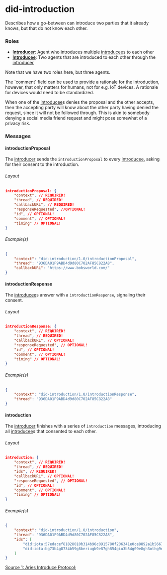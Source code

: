 # did-introduction

Describes how a go-between can introduce two parties that it already knows, but that do not know each other.

### Roles
- <u>**Introducer**</u>: Agent who introduces multiple <u>introducee</u>s to each other
- <u>**Introducee**</u>: Two agents that are introduced to each other through the <u>introducer</u>

Note that we have two roles here, but three agents.

The ´comment´ field can be used to provide a rationale for the introduction, however, that only matters for humans, not for e.g. IoT devices. A rationale for devices would need to be standardized.

When one of the <u>introducee</u>s denies the proposal and the other accepts, then the accepting party will know about the other party having denied the request, since it will not be followed through. This is akin to somebody denying a social media friend request and might pose somewhat of a privacy risk.

### Messages

#### introductionProposal
The <u>introducer</u> sends the `introductionProposal` to every <u>introducee</u>, asking for their consent to the introduction.

###### Layout

```JSON
introductionProposal: {
    "context", // REQUIRED!
    "thread", // REQUIRED!
    "callbackURL", // REQUIRED!
    "responseRequested", //OPTIONAL!
    "id", // OPTIONAL!
    "comment", // OPTIONAL!
    "timing" // OPTIONAL!
}
```

###### Example(s)

```JSON
{
    "context": "did-introduction/1.0/introductionProposal",
    "thread": "936DA01F9ABD4d9d80C702AF85C822A8",
    "callbackURL": "https://www.bobsworld.com/"
}
```

#### introductionResponse
The <u>introducee</u>s answer with a `introductionResponse`, signaling their consent.

###### Layout

```JSON
introductionResponse: {
    "context", // REQUIRED!
    "thread", // REQUIRED!
    "callbackURL", // OPTIONAL!
    "responseRequested", // OPTIONAL!
    "id", // OPTIONAL!
    "comment", // OPTIONAL!
    "timing" // OPTIONAL!
}
```

###### Example(s)

```JSON
{
    "context": "did-introduction/1.0/introductionResponse",
    "thread": "936DA01F9ABD4d9d80C702AF85C822A8"
}
```

#### introduction
The <u>introducer</u> finishes with a series of `introduction` messages, introducing all <u>introducee</u>s that consented to each other.

###### Layout

```JSON
introduction: {
    "context", // REQUIRED!
    "thread", // REQUIRED!
    "ids", // REQUIRED!
    "callbackURL", // OPTIONAL!
    "responseRequested", // OPTIONAL!
    "id", // OPTIONAL!
    "comment", // OPTIONAL!
    "timing" // OPTIONAL!
}
```

###### Example(s)

```JSON
{
    "context": "did-introduction/1.0/introduction",
    "thread": "936DA01F9ABD4d9d80C702AF85C822A8",
    "ids": [
        "did:iota:57edacef81828010b314b96c0915780f206341e0ce8892a1b56678c174eef2e8",
        "did:iota:bg73b4g8734b59g8beriugb9e87gh854giu3b54g09e8gh3othg9ewhg8we7ghb4"
    ]
}
```

[Source 1: Aries Introduce Protocol](https://github.com/hyperledger/aries-rfcs/blob/master/features/0028-introduce/README.md);